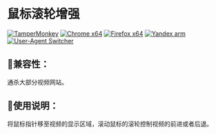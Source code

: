 # 鼠标滚轮增强
[![TamperMonkey](https://img.shields.io/badge/-TamperMonkey-brightgreen)](https://chrome.google.com/webstore/detail/tampermonkey/dhdgffkkebhmkfjojejmpbldmpobfkfo?hl=zh-CN) [![Chrome x64](https://img.shields.io/badge/-Chrome%20x64-brightgreen)](https://www.google.cn/chrome/) [![Firefox x64](https://img.shields.io/badge/-Firefox%20x64-brightgreen)](http://www.firefox.com.cn/) [![Yandex arm](https://img.shields.io/badge/-Yandex%20arm-brightgreen)](https://play.google.com/store/apps/details?id=com.yandex.browser) [![User-Agent Switcher](https://img.shields.io/badge/-User--Agent%20Switcher-brightgreen)](https://chrome.google.com/webstore/detail/user-agent-switcher/clddifkhlkcojbojppdojfeeikdkgiae?hl=zh-CN)

## :clap:兼容性：
通杀大部分视频网站。

## :book:使用说明：
将鼠标指针移至视频的显示区域，滚动鼠标的滚轮控制视频的前进或者后退。
